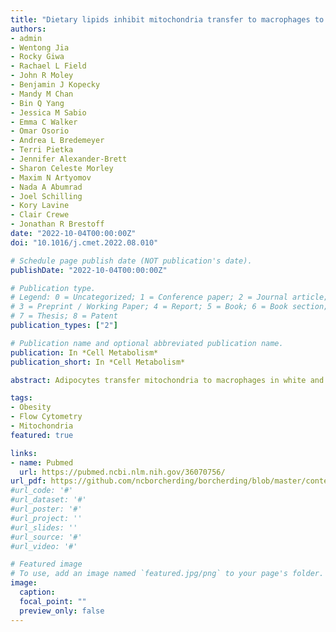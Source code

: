 ```yaml
---
title: "Dietary lipids inhibit mitochondria transfer to macrophages to divert adipocyte-derived mitochondria into the blood"
authors:
- admin
- Wentong Jia
- Rocky Giwa
- Rachael L Field
- John R Moley
- Benjamin J Kopecky
- Mandy M Chan
- Bin Q Yang
- Jessica M Sabio
- Emma C Walker
- Omar Osorio
- Andrea L Bredemeyer
- Terri Pietka
- Jennifer Alexander-Brett
- Sharon Celeste Morley
- Maxim N Artyomov
- Nada A Abumrad
- Joel Schilling
- Kory Lavine
- Clair Crewe
- Jonathan R Brestoff
date: "2022-10-04T00:00:00Z"
doi: "10.1016/j.cmet.2022.08.010"

# Schedule page publish date (NOT publication's date).
publishDate: "2022-10-04T00:00:00Z"

# Publication type.
# Legend: 0 = Uncategorized; 1 = Conference paper; 2 = Journal article;
# 3 = Preprint / Working Paper; 4 = Report; 5 = Book; 6 = Book section;
# 7 = Thesis; 8 = Patent
publication_types: ["2"]

# Publication name and optional abbreviated publication name.
publication: In *Cell Metabolism*
publication_short: In *Cell Metabolism*

abstract: Adipocytes transfer mitochondria to macrophages in white and brown adipose tissues to maintain metabolic homeostasis. In obesity, adipocyte-to-macrophage mitochondria transfer is impaired, and instead, adipocytes release mitochondria into the blood to induce a protective antioxidant response in the heart. We found that adipocyte-to-macrophage mitochondria transfer in white adipose tissue is inhibited in murine obesity elicited by a lard-based high-fat diet, but not a hydrogenated-coconut-oil-based high-fat diet, aging, or a corn-starch diet. The long-chain fatty acids enriched in lard suppress mitochondria capture by macrophages, diverting adipocyte-derived mitochondria into the blood for delivery to other organs, such as the heart. The depletion of macrophages rapidly increased the number of adipocyte-derived mitochondria in the blood. These findings suggest that dietary lipids regulate mitochondria uptake by macrophages locally in white adipose tissue to determine whether adipocyte-derived mitochondria are released into systemic circulation to support the metabolic adaptation of distant organs in response to nutrient stress.

tags:
- Obesity
- Flow Cytometry
- Mitochondria
featured: true

links:
- name: Pubmed
  url: https://pubmed.ncbi.nlm.nih.gov/36070756/
url_pdf: https://github.com/ncborcherding/borcherding/blob/master/content/publication/borcherding2022dietary/borcherding2022dietary.pdf
#url_code: '#'
#url_dataset: '#'
#url_poster: '#'
#url_project: ''
#url_slides: ''
#url_source: '#'
#url_video: '#'

# Featured image
# To use, add an image named `featured.jpg/png` to your page's folder. 
image:
  caption: 
  focal_point: ""
  preview_only: false
---
```


